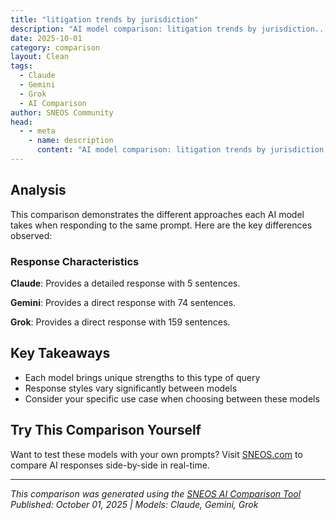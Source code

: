 ```yaml
---
title: "litigation trends by jurisdiction"
description: "AI model comparison: litigation trends by jurisdiction..."
date: 2025-10-01
category: comparison
layout: Clean
tags:
  - Claude
  - Gemini
  - Grok
  - AI Comparison
author: SNEOS Community
head:
  - - meta
    - name: description
      content: "AI model comparison: litigation trends by jurisdiction..."
---
```


<ChatComparison
  title="litigation trends by jurisdiction"
  prompt="litigation trends by jurisdiction"
  :responses='{
    "Claude": "Here are key litigation trends across major jurisdictions:\n\n## **United States**\n\n**Current Trends:**\n- **ESG/Climate Litigation**: Surge in environmental and climate-related lawsuits against corporations\n- **Data Privacy Class Actions**: Increased litigation under state privacy laws (CCPA, BIPA)\n- **Securities Litigation**: Rise in SPACs-related disputes and crypto litigation\n- **Employment Issues**: COVID-19 workplace safety, remote work disputes, wage-hour claims\n- **Product Liability**: Focus on emerging technologies, pharmaceuticals, and consumer products\n\n**Procedural Changes:**\n- Greater use of virtual hearings and e-discovery\n- Stricter case management and discovery limits\n- Alternative dispute resolution preferences\n\n## **European Union**\n\n**Emerging Patterns:**\n- **GDPR Enforcement**: Massive fines and private litigation under data protection laws\n- **Competition Law**: Tech antitrust cases, cartel investigations\n- **ESG Litigation**: Climate accountability lawsuits against governments and corporations\n- **Cross-border Disputes**: Brexit-related commercial litigation\n- **Consumer Protection**: Collective redress mechanisms gaining traction\n\n**Regulatory Focus:**\n- Digital Services Act compliance\n- AI governance litigation\n- Supply chain due diligence claims\n\n## **United Kingdom**\n\n**Post-Brexit Developments:**\n- **Commercial Disputes**: Contract frustration and force majeure claims\n- **Financial Services**: Regulatory enforcement and professional negligence\n- **Group Litigation**: Increased collective actions and opt-out class actions\n- **International Arbitration**: London maintaining its position as arbitration hub\n- **Cyber Security**: Data breach and cyber insurance disputes\n\n## **Asia-Pacific Region**\n\n**Regional Variations:**\n\n**China:**\n- IP litigation surge, especially patents and trademarks\n- Antitrust enforcement against tech companies\n- Cross-border commercial disputes\n\n**Singapore:**\n- International commercial arbitration growth\n- Maritime and trade disputes\n- Fintech regulatory litigation\n\n**Australia:**\n- Class action funding and regulation\n- Royal Commission follow-up litigation\n- Climate change and indigenous rights cases\n\n## **Key Global Trends**\n\n1. **Technology Litigation**\n   - AI liability and algorithmic bias\n   - Cryptocurrency disputes\n   - Platform liability issues\n\n2. **ESG and Sustainability**\n   - Climate accountability lawsuits\n   - Supply chain human rights claims\n   - Greenwashing litigation\n\n3. **Cross-Border Enforcement**\n   - Jurisdictional competition\n   - Recognition and enforcement challenges\n   - Sanctions-related disputes\n\n4. **Litigation Funding**\n   - Third-party funding growth\n   - Regulatory responses\n   - Cost and access to justice issues\n\nWould you like me to elaborate on any specific jurisdiction or trend area?",
    "Gemini": "Okay, to give you a helpful response about litigation trends by jurisdiction, I need to understand what kind of information you\u0027re looking for. Litigation trends are vast and vary greatly depending on:\n\n*   **The specific legal area (e.g., employment law, intellectual property, product liability).**\n*   **The level of detail you need (broad overview vs. specific statistics).**\n*   **Your geographic focus (global, regional, national, state/provincial, or even city-level).**\n*   **The time period you\u0027re interested in (past trends, current trends, or future predictions).**\n*   **Who is requesting the information (i.e. litigators, businesses, individual parties involved in litigation)**\n\nTherefore, please clarify your request. In the meantime, here\u0027s a general overview of potential aspects and examples to illustrate the types of trends that are tracked.\n\n**I can help you better if you can answer these clarifying questions:**\n\n1.  **What specific type of litigation are you interested in?** (e.g., Contract Disputes, Personal Injury, Securities Fraud, Environmental Law, Employment Law, Intellectual Property (Patents, Trademarks, Copyright), Antitrust/Competition Law, Product Liability, Data Breach/Privacy, Construction Litigation, Real Estate Litigation, Family Law, Criminal Law).\n2.  **Which jurisdictions are you interested in?** (e.g., United States (and specific states like California, Texas, New York), Canada, United Kingdom, European Union, specific countries within the EU, Australia, Asia (China, India, Japan), specific regions).\n3.  **What time frame are you interested in?** (e.g., Last 5 years, current year, next 5 years).\n4.  **What level of detail do you need?** (e.g., Broad overview, statistical data, case examples, legal analysis).\n5.  **What is the purpose of your request?** (e.g., Business planning, legal research, academic research, risk assessment).\n\n**General Areas Where Litigation Trends are Observed:**\n\n*   **Increase/Decrease in Filings:** Are lawsuits in a particular area increasing or decreasing in a specific jurisdiction? This is a fundamental indicator.\n\n*   **Changes in Case Outcomes:** Are plaintiffs or defendants more successful in certain types of cases? What are the average settlement amounts or jury awards?\n\n*   **Emerging Legal Issues:** New technologies, social changes, and economic shifts create new legal challenges and, therefore, new types of litigation. (e.g., AI, cryptocurrency, social media related matters).\n\n*   **Legislative and Regulatory Impact:** New laws and regulations can significantly impact litigation trends.\n\n*   **Procedural Changes:** Changes to court rules or procedures can affect how litigation is conducted and its outcomes.\n\n*   **Specific Industries:** Litigation trends often vary significantly by industry (e.g., healthcare, finance, technology).\n\n*   **Class Actions:** Trends in class action lawsuits, including the types of claims being brought and the success rates of plaintiffs.\n\n*   **Alternative Dispute Resolution (ADR):** The increasing (or decreasing) use of mediation and arbitration as alternatives to traditional litigation.\n\n*   **Funding litigation:** Third-party litigation funding is an area that has increased and is something to consider.\n\n**Examples of Litigation Trends (Illustrative):**\n\n*   **United States - Data Breach Litigation:** A significant increase in data breach lawsuits following major data breaches affecting large numbers of consumers.  Trends might include the types of data targeted, the legal theories used, and the success rates of plaintiffs.  Several states have differing laws on what businesses must do regarding notification of breaches.\n\n*   **European Union - GDPR Litigation:** Increased litigation related to violations of the General Data Protection Regulation (GDPR), focusing on data privacy, consent, and data security.\n\n*   **Canada - Indigenous Rights Litigation:** Ongoing litigation related to Indigenous land rights, resource development, and government consultation.\n\n*   **United Kingdom - Employment Law:** An increase in employment tribunal claims related to unfair dismissal, discrimination, and whistleblowing.\n\n*   **Australia - Construction Litigation:** Fluctuations in construction litigation based on economic conditions and major infrastructure projects.\n\n*   **China - Intellectual Property Litigation:** An increase in intellectual property litigation, particularly patent and trademark infringement cases, as China strengthens its IP protection laws.\n\n*   **Across Multiple Jurisdictions - ESG Litigation:** Growing litigation concerning Environmental, Social, and Governance (ESG) issues, including climate change-related claims, greenwashing, and corporate social responsibility.\n\n**How to Find Information on Litigation Trends:**\n\n*   **Legal Research Databases:** Westlaw, LexisNexis, Bloomberg Law provide access to court dockets, legal news, and analytical reports.\n*   **Law Firm Publications:** Many large law firms publish articles, blog posts, and reports on emerging litigation trends.\n*   **Industry Associations:** Trade associations and industry groups often track litigation trends relevant to their members.\n*   **Government Agencies:** Courts and government agencies (e.g., the Department of Justice in the US) may publish statistics on litigation.\n*   **Academic Journals:** Legal journals and academic publications often contain research on litigation trends.\n*   **Legal News Sources:** Publications like Law360, The American Lawyer, and the National Law Journal report on litigation developments.\n*   **Consulting Firms:** Some consulting firms specialize in providing litigation risk assessments and trend analysis.\n*   **Reports from insurance companies.** Insurance companies also track litigation trends for purposes of determining risk and setting premiums.\n\n**In summary:**  Please provide more details about the specific information you\u0027re looking for, and I\u0027ll do my best to give you a more tailored and helpful answer.\n",
    "Grok": "Litigation trends by jurisdiction can vary widely depending on factors such as local laws, economic conditions, cultural attitudes toward lawsuits, and the specific legal systems in place. Below is a general overview of litigation trends by jurisdiction, focusing on major regions or countries. Note that these trends are subject to change and should be verified with up-to-date legal research or local experts for specific cases.\n\n---\n\n### **United States**\nThe U.S. is known for its litigious culture, with a high volume of lawsuits across federal and state courts. Key trends include:\n\n1. **Class Action Lawsuits**: These remain prevalent, particularly in areas like consumer protection, securities fraud, and product liability. Recent trends show increased scrutiny of class certification standards following Supreme Court rulings like *Wal-Mart Stores, Inc. v. Dukes* (2011).\n2. **Intellectual Property (IP) Litigation**: Patent and trademark disputes are common, especially in technology hubs like California and Texas. The Eastern District of Texas is a hotspot for patent litigation due to its plaintiff-friendly reputation.\n3. **Employment Litigation**: Cases involving wage and hour disputes (e.g., Fair Labor Standards Act violations), workplace discrimination, and harassment claims (e.g., Title VII of the Civil Rights Act) have surged, particularly with the rise of #MeToo-related lawsuits.\n4. **Data Privacy and Cybersecurity**: With laws like the California Consumer Privacy Act (CCPA), litigation over data breaches and privacy violations is increasing, especially in tech-heavy states like California.\n5. **Healthcare and Medical Malpractice**: Medical malpractice lawsuits continue to be significant, though some states have implemented tort reform to cap damages (e.g., Texas).\n6. **Jurisdictional Hotspots**: States like California, New York, and Texas see higher litigation volumes due to their large economies, diverse industries, and plaintiff-friendly courts.\n\n**Recent Developments**: The rise of litigation over COVID-19-related issues, including business interruption insurance claims and workplace safety lawsuits.\n\n---\n\n### **European Union (EU)**\nThe EU has a more regulated and less litigious environment compared to the U.S., with a focus on alternative dispute resolution (ADR) in many jurisdictions. However, trends are evolving:\n\n1. **Data Protection Litigation**: The General Data Protection Regulation (GDPR), implemented in 2018, has led to a wave of litigation over data privacy breaches. Countries like Germany and France have seen significant fines and lawsuits against tech companies.\n2. **Consumer Protection**: Collective redress mechanisms (similar to class actions) are becoming more common following the EU Directive on Representative Actions (2020). This trend is notable in jurisdictions like the Netherlands, which has a well-established collective action system.\n3. **Environmental Litigation**: Climate change lawsuits are on the rise, with cases against governments and corporations for failing to meet emissions targets (e.g., the *Urgenda* case in the Netherlands).\n4. **Commercial Litigation**: London remains a global hub for international commercial disputes, though Brexit has raised questions about the enforcement of judgments across the EU. Germany and France also see high volumes of commercial cases.\n5. **Labor Law Disputes**: Countries like France and Italy have significant litigation over employment rights, often due to strict labor laws and strong union influence.\n\n**Recent Developments**: Post-Brexit jurisdictional issues and the increasing use of technology in litigation (e.g., e-discovery and online dispute resolution).\n\n---\n\n### **United Kingdom (UK)**\nPost-Brexit, the UK continues to be a major center for litigation, particularly in London, which is a global hub for commercial and financial disputes.\n\n1. **Commercial and Financial Litigation**: High-value disputes involving international contracts, banking, and insurance are common in the English High Court and the Commercial Court.\n2. **Group Litigation Orders (GLOs)**: While not as common as U.S. class actions, GLOs are used for multi-party claims, such as in product liability or environmental cases (e.g., the Volkswagen emissions scandal litigation).\n3. **Insurance and Business Interruption**: COVID-19 has led to a surge in claims over business interruption insurance, with landmark rulings like the UK Supreme Court\u2019s decision in *FCA v. Arch Insurance* (2021) shaping outcomes.\n4. **Brexit-Related Disputes**: Uncertainty over jurisdiction and the enforcement of EU judgments has led to disputes over forum selection and applicable law.\n\n**Recent Developments**: The UK is adapting to its post-Brexit status, with potential shifts in litigation as parties reconsider whether to use English courts or EU alternatives.\n\n---\n\n### **Asia-Pacific Region**\nLitigation trends in the Asia-Pacific region vary widely due to diverse legal systems, ranging from common law (e.g., Singapore, Australia) to civil law (e.g., Japan, China).\n\n1. **Singapore**: A growing hub for international arbitration and commercial litigation, often chosen for its neutral jurisdiction and English common law system. Cross-border disputes, particularly in trade and shipping, dominate.\n2. **China**: Litigation is increasing as the economy grows, with a focus on IP disputes (due to a push for innovation) and commercial contracts. Courts in major cities like Beijing and Shanghai are handling more international cases, though concerns about judicial independence persist.\n3. **India**: Known for a backlog of cases and lengthy judicial processes, but recent reforms aim to improve efficiency. Key areas include commercial disputes, land and property litigation, and public interest litigation (PIL) over social and environmental issues.\n4. **Australia**: Trends include class actions in areas like securities fraud, product liability, and environmental damage (e.g., bushfire-related claims). Data privacy litigation is also growing under laws like the Privacy Act.\n5. **Japan**: Litigation is less common due to cultural emphasis on harmony and ADR, but when it occurs, it often involves commercial or IP disputes. Labor law cases are also rising with changing workplace norms.\n\n**Recent Developments**: The rise of cross-border e-commerce disputes and the impact of regional trade agreements like the RCEP on litigation.\n\n---\n\n### **Latin America**\nLitigation trends in Latin America are influenced by economic instability, political changes, and legal reforms in many countries.\n\n1. **Brazil**: High litigation rates, especially in labor law (due to strong worker protections), tax disputes, and consumer protection. The judiciary is often slow, leading to a reliance on ADR.\n2. **Mexico**: Commercial and administrative litigation dominate, with increasing cases related to energy sector reforms and anti-corruption enforcement under laws like the USMCA (successor to NAFTA).\n3. **Argentina**: Economic crises often lead to litigation over contracts, debt restructuring, and expropriation of assets. Consumer and labor disputes are also common.\n4. **Environmental and Indigenous Rights**: Across the region, litigation over mining, deforestation, and land rights is increasing, often involving multinational corporations and local communities.\n\n**Recent Developments**: Growing anti-corruption litigation spurred by international pressure and regional scandals (e.g., Operation Car Wash in Brazil).\n\n---\n\n### **Middle East and North Africa (MENA)**\nLitigation in the MENA region often involves Islamic law (Sharia) alongside civil or common law frameworks (e.g., in the UAE and Qatar).\n\n1. **United Arab Emirates (UAE)**: Dubai and Abu Dhabi are hubs for commercial litigation, with the Dubai International Financial Centre (DIFC) Courts using a common law system for international disputes. Construction and real estate disputes are common.\n2. **Saudi Arabia**: Legal reforms under Vision 2030 aim to attract foreign investment, leading to more commercial litigation. Sharia law governs many personal and family law disputes, while commercial law is modernizing.\n3. **Egypt**: High volumes of administrative litigation over government contracts and land disputes. Political instability has also led to human rights-related cases.\n4. **Israel**: A mix of civil and religious law influences litigation, with a focus on technology and IP disputes due to its startup ecosystem.\n\n**Recent Developments**: Increased focus on arbitration and ADR in the region, alongside judicial reforms to improve transparency and efficiency.\n\n---\n\n### **Africa**\nLitigation trends in Africa are shaped by economic development, political instability, and post-colonial legal systems (often a mix of common and civil law).\n\n1. **South Africa**: A relatively sophisticated legal system with significant commercial litigation, labor disputes, and constitutional law cases. Class actions are emerging, particularly in mining and environmental disputes.\n2. **Nigeria**: Litigation often involves oil and gas disputes, commercial contracts, and election petitions. Judicial delays and corruption remain challenges.\n3. **Kenya**: Growing focus on commercial and constitutional litigation, with an increasing role for ADR. Land disputes and public interest litigation (e.g., over corruption) are common.\n4. **Regional Trends**: Across Sub-Saharan Africa, litigation over natural resources (e.g., mining, oil) and foreign investment disputes is prevalent, often involving international arbitration.\n\n**Recent Developments**: The African Continental Free Trade Area (AfCFTA) may influence cross-border commercial disputes and harmonization of legal frameworks.\n\n---\n\n### **Key Factors Influencing Litigation Trends Across Jurisdictions**\n1. **Economic Conditions**: Economic downturns or crises (e.g., COVID-19) often lead to increases in contract disputes, bankruptcy litigation, and employment claims.\n2. **Regulatory Changes**: New laws or reforms (e.g., GDPR in the EU, tort reform in the U.S.) directly impact litigation volumes and focus areas.\n3. **Technological Advancements**: The rise of digital economies has spurred litigation over data privacy, cybersecurity, and IP rights globally.\n4. **Cultural and Legal System Differences**: Civil law jurisdictions (e.g., France, Japan) often rely less on litigation than common law jurisdictions (e.g., U.S., UK), favoring mediation or administrative resolution.\n5. **Globalization**: Cross-border disputes, often involving multinational corporations, are increasing, with jurisdictions like Singapore and London competing as dispute resolution hubs.\n\n---\n\nIf you\u0027re looking for specific data or trends in a particular jurisdiction or area of law (e.g., IP litigation in California or environmental cases in Brazil), let me know, and I can provide more targeted information or guide you to relevant resources!"
  }'
  published-date="22:03"
/>

## Analysis

This comparison demonstrates the different approaches each AI model takes when responding to the same prompt. Here are the key differences observed:

### Response Characteristics

**Claude**: Provides a detailed response with 5 sentences. 

**Gemini**: Provides a direct response with 74 sentences. 

**Grok**: Provides a direct response with 159 sentences. 

## Key Takeaways

- Each model brings unique strengths to this type of query
- Response styles vary significantly between models
- Consider your specific use case when choosing between these models

## Try This Comparison Yourself

Want to test these models with your own prompts? Visit [SNEOS.com](https://sneos.com) to compare AI responses side-by-side in real-time.

---

*This comparison was generated using the [SNEOS AI Comparison Tool](https://sneos.com)*
*Published: October 01, 2025 | Models: Claude, Gemini, Grok*

